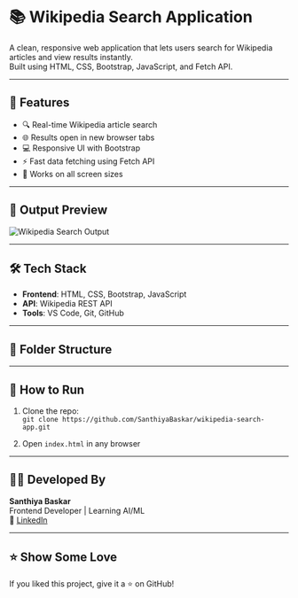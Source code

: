 # 📚 Wikipedia Search Application

A clean, responsive web application that lets users search for Wikipedia articles and view results instantly.  
Built using HTML, CSS, Bootstrap, JavaScript, and Fetch API.

---

## 🌟 Features

- 🔍 Real-time Wikipedia article search
- 🌐 Results open in new browser tabs
- 💻 Responsive UI with Bootstrap
- ⚡ Fast data fetching using Fetch API
- 📱 Works on all screen sizes

---

## 🧾 Output Preview

![Wikipedia Search Output]()


---

## 🛠️ Tech Stack

- **Frontend**: HTML, CSS, Bootstrap, JavaScript  
- **API**: Wikipedia REST API  
- **Tools**: VS Code, Git, GitHub

---

## 📁 Folder Structure

---

## 🚀 How to Run

1. Clone the repo:  
   `git clone https://github.com/SanthiyaBaskar/wikipedia-search-app.git`

2. Open `index.html` in any browser

---

## 👩‍💻 Developed By

**Santhiya Baskar**  
Frontend Developer | Learning AI/ML    
🔗 [LinkedIn](www.linkedin.com/in/santhiya-baskar-675a85258)

---

## ⭐ Show Some Love

If you liked this project, give it a ⭐ on GitHub!


